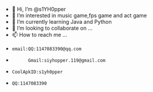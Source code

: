 - 👋 Hi, I’m @s1YH0pper
- 👀 I’m interested in music game,fps game and act game
- 🌱 I’m currently learning Java and Python
- 💞️ I’m looking to collaborate on ...
- 📫 How to reach me ...
-     email:QQ:1147083390@qq.com
-           Gmail:siyhopper.119@gmail.com
-     CoolApkID:s1yh0pper
-     QQ:1147083390
<!---
s1YH0pper/s1YH0pper is a ✨ special ✨ repository because its `README.md` (this file) appears on your GitHub profile.
You can click the Preview link to take a look at your changes.
--->
